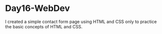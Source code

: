 # Day16-WebDev
I created a simple contact form page using HTML and CSS only to practice the basic concepts of HTML and CSS.
